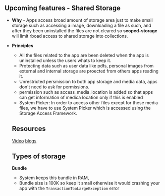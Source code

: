 ## Upcoming features - Shared Storage 

* **Why** - Apps access broad amount of storage area just to make small storage such as accessing a image, downloading a file as such, and 
  after they been uninstalled the files are not cleared so **scoped-storage** will limit rboad access to shared storage into collections. 
* **Principles** 
    * All the files related to the app are been deleted when the app is uninstalled unless the users whats to keep it.
    * Protecting data such as user data like pdfs, personal images from external and internal storage are proected from others apps reading
      it. 
    * Unrestricted persmission to both app storage and media data, apps don't need to ask for permissions.
    * permission such as access_media_location is added so that apps can get information of medica location only if this is enabled
    * System Picker: In order to access other files except for these media files, we have to use System Picker which is accessed using 
      the Storage Access Framework.
      
  ## Resources
  
  [Video](https://www.youtube.com/watch?v=UnJ3amzJM94&list=PLWz5rJ2EKKc_xXXubDti2eRnIKU0p7wHd&index=42)
  [blogs](https://blog.mindorks.com/understanding-the-scoped-storage-in-android)
  
  ## Types of storage 
  
  **Bundle**
  * System keeps this bundle in RAM,
  * Bundle size is 100K so keep it small otherwise it would crashing your app with the `TransactionTooLargeException` error


